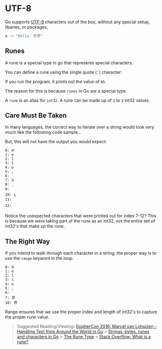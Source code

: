 # UTF-8

Go supports [UTF-8](https://en.wikipedia.org/wiki/UTF-8) characters out of the box, without any special setup, libaries, or packages.

```go
a := "Hello, 世界"
```

## Runes

A rune is a special type in go that represents special characters.

You can define a rune using the single quote (`'`) character:

<code src="src/utf8/utf8-rune/main.go" snippet="main"></code>

If you run the program, it prints out the value of `65`.

The reason for this is because `runes` in Go are a special type.

A `rune` is an alias for `int32`. A rune can be made up of `1` to `3` int32 values.

## Care Must Be Taken

In many languages, the correct way to iterate over a string would look very much like the following code sample...

<code src="src/utf8/utf8-loop/main.go" snippet="main"></code>

But, this will not have the output you would expect:

```text
0: H
1: e
2: l
3: l
4: o
5: ,
6:
7: ä
8: ¸
9: 
10: ç
11: 
12: 
```

Notice the unexpected characters that were printed out for index 7-12? This is because we were taking part of the rune as an int32, not the entire set of int32's that make up the rune.

## The Right Way

If you intend to walk through each character in a string, the proper way is to use the `range` keyword in the loop.

<code src="src/utf8/utf8-range/main.go" snippet="main"></code>

```text
0: H
1: e
2: l
3: l
4: o
5: ,
6:
7: 世
10: 界
```

Range ensures that we use the proper index and length of int32's to capture the proper rune value.

> Suggested Reading/Viewing:
> [GopherCon 2016: Marcel van Lohuizen - Handling Text from Around the World in Go](https://www.youtube.com/watch?v=K7rMS9Y7_x0) > [Strings, bytes, runes and characters in Go](https://blog.golang.org/strings) > [The Rune Type](https://golang.org/doc/go1#rune) > [Stack Overflow: What is a rune?](https://stackoverflow.com/questions/19310700/what-is-a-rune)
